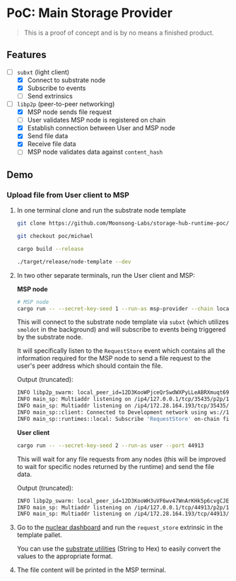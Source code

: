 # PoC: Main Storage Provider

> This is a proof of concept and is by no means a finished product.

## Features

- [ ] `subxt` (light client)
  - [x] Connect to substrate node
  - [x] Subscribe to events
  - [ ] Send extrinsics
- [ ] `libp2p` (peer-to-peer networking)
  - [x] MSP node sends file request
  - [ ] User validates MSP node is registered on chain
  - [x] Establish connection between User and MSP node
  - [x] Send file data
  - [x] Receive file data
  - [ ] MSP node validates data against `content_hash`

## Demo

### Upload file from User client to MSP

1. In one terminal clone and run the substrate node template

    ```bash
    git clone https://github.com/Moonsong-Labs/storage-hub-runtime-poc/tree/poc/michael

    git checkout poc/michael

    cargo build --release

    ./target/release/node-template --dev
    ```

2. In two other separate terminals, run the User client and MSP:

    **MSP node**

    ```bash
    # MSP node
    cargo run -- --secret-key-seed 1 --run-as msp-provider --chain local --port 35435
    ```

    This will connect to the substrate node template via `subxt` (which utilizes `smoldot` in the background) and will subscribe to events being triggered by the substrate node.

    It will specifically listen to the `RequestStore` event which contains all the information required for the MSP node to send a file request to the user's peer address which should contain the file.

    Output (truncated):

    ```bash
    INFO libp2p_swarm: local_peer_id=12D3KooWPjceQrSwdWXPyLLeABRXmuqt69Rg3sBYbU1Nft9HyQ6X
    INFO main_sp: Multiaddr listening on /ip4/127.0.0.1/tcp/35435/p2p/12D3KooWPjceQrSwdWXPyLLeABRXmuqt69Rg3sBYbU1Nft9HyQ6X
    INFO main_sp: Multiaddr listening on /ip4/172.28.164.193/tcp/35435/p2p/12D3KooWPjceQrSwdWXPyLLeABRXmuqt69Rg3sBYbU1Nft9HyQ6X
    INFO main_sp::client: Connected to Development network using ws://127.0.0.1:9944 * Substrate node Substrate Node vRuntimeVersion { spec_version: 100, transaction_version: 1 }
    INFO main_sp::runtimes::local: Subscribe 'RequestStore' on-chain finalized event
    ```

    **User client**

    ```bash
    cargo run -- --secret-key-seed 2 --run-as user --port 44913
    ```

    This will wait for any file requests from any nodes (this will be improved to wait for specific nodes returned by the runtime) and send the file data.

    Output (truncated):

    ```bash
    INFO libp2p_swarm: local_peer_id=12D3KooWH3uVF6wv47WnArKHk5p6cvgCJEb74UTmxztmQDc298L3
    INFO main_sp: Multiaddr listening on /ip4/127.0.0.1/tcp/44913/p2p/12D3KooWH3uVF6wv47WnArKHk5p6cvgCJEb74UTmxztmQDc298L3
    INFO main_sp: Multiaddr listening on /ip4/172.28.164.193/tcp/44913/p2p/12D3KooWH3uVF6wv47WnArKHk5p6cvgCJEb74UTmxztmQDc298L3
    ```

3. Go to the [nuclear dashboard](https://cloudflare-ipfs.com/ipns/dotapps.io/?rpc=ws%3A%2F%2F127.0.0.1%3A9944#/extrinsics) and run the `request_store` extrinsic in the template pallet.

    You can use the [substrate utilities](https://www.shawntabrizi.com/substrate-js-utilities/) (String to Hex) to easily convert the values to the appropriate format.

4. The file content will be printed in the MSP terminal.
